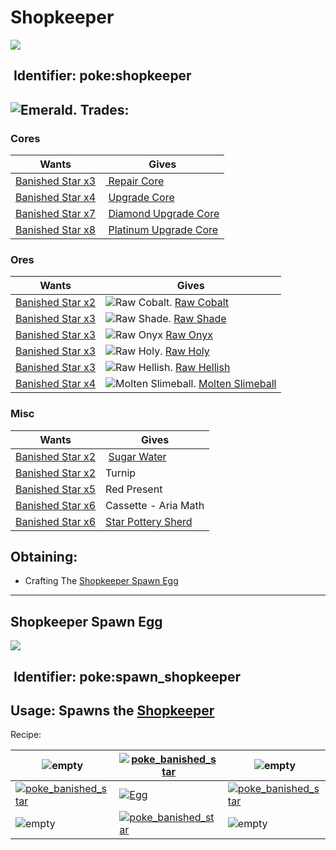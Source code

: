 # Shopkeeper

![](https://github.com/ItsMePok/PFE/blob/wikiAssets/Entity/shopkeeper.png?raw=true)

## <img src="https://minecraft.wiki/images/Name_Tag_JE2_BE2.png?cbdc1" alt="" data-size="line"> Identifier: **poke:shopkeeper**

## <img src="https://minecraft.wiki/images/Emerald_JE3_BE3.png?4c5f3" alt="Emerald." data-size="line"> Trades:

### **Cores**

| Wants                                                                                                                                                                                                                                                                                                                             | Gives                                                                                                                                                                                                                                                                                                                               |
| --------------------------------------------------------------------------------------------------------------------------------------------------------------------------------------------------------------------------------------------------------------------------------------------------------------------------------- | ----------------------------------------------------------------------------------------------------------------------------------------------------------------------------------------------------------------------------------------------------------------------------------------------------------------------------------- |
| [<img src="https://github.com/ItsMePok/PFE/blob/wikiAssets/wikiMain/banished_star_x3.png?raw=true" alt="" data-size="line">Banished Star x3](../../items/banished-stars/banished-star-x3.md)                                                                                                                                       | [<img src="https://github.com/ItsMePok/PFE/blob/wikiAssets/wikiMain/repair_core.png?raw=true" alt="" data-size="line"> Repair Core](../../items/cores/repair-core.md)                                                                                                                                                           |
| [<img src="https://pfewiki.gitbook.io/~gitbook/image?url=https%3A%2F%2Fgithub.com%2FItsMePok%2FPFE%2Fassets%2F136857747%2Ffe59da80-6212-4204-9d12-39e0bdbc55ff&#x26;width=768&#x26;dpr=1&#x26;quality=100&#x26;sign=aa843470&#x26;sv=1" alt="" data-size="line">Banished Star x4](../../items/banished-stars/banished-star-x4.md) | <img src="https://pfewiki.gitbook.io/~gitbook/image?url=https%3A%2F%2Fgithub.com%2FItsMePok%2FPFE%2Fassets%2F136857747%2F38584129-72d6-42b8-a69b-cd3b461025e8&#x26;width=768&#x26;dpr=1&#x26;quality=100&#x26;sign=57ce7ce1&#x26;sv=1" alt="" data-size="line"> [Upgrade Core](../../items/cores/upgrade-core.md)                   |
| <img src="https://github.com/ItsMePok/PFE/blob/wikiAssets/wikiMain/banished_star_x7.png?raw=true" alt="" data-size="line">[Banished Star x7](../../items/banished-stars/banished-star-x7.md)                                                                                                                                       | <img src="https://pfewiki.gitbook.io/~gitbook/image?url=https%3A%2F%2Fgithub.com%2FItsMePok%2FPFE%2Fassets%2F136857747%2Fcd2e69eb-3e99-470c-89c4-ddf91c05de21&#x26;width=768&#x26;dpr=1&#x26;quality=100&#x26;sign=374018e7&#x26;sv=1" alt="" data-size="line"> [Diamond Upgrade Core](../../items/cores/diamond-upgrade-core.md)   |
| <img src="https://github.com/ItsMePok/PFE/blob/wikiAssets/wikiMain/banished_star_x8.png?raw=true" alt="" data-size="line">[Banished Star x8](../../items/banished-stars/banished-star-x8.md)                                                                                                                                       | <img src="https://pfewiki.gitbook.io/~gitbook/image?url=https%3A%2F%2Fgithub.com%2FItsMePok%2FPFE%2Fassets%2F136857747%2F31a3075a-f2ec-4825-8333-e93509fcc6ca&#x26;width=768&#x26;dpr=4&#x26;quality=100&#x26;sign=ee1351b9&#x26;sv=1" alt="" data-size="line"> [Platinum Upgrade Core](../../items/cores/platinum-upgrade-core.md) |

### **Ores**

| Wants                                                                                                                                                                                                                                                                                                                             | Gives                                                                                                                                                                                           |
| --------------------------------------------------------------------------------------------------------------------------------------------------------------------------------------------------------------------------------------------------------------------------------------------------------------------------------- | ----------------------------------------------------------------------------------------------------------------------------------------------------------------------------------------------- |
| [<img src="https://pfewiki.gitbook.io/~gitbook/image?url=https%3A%2F%2Fgithub.com%2FItsMePok%2FPFE%2Fassets%2F136857747%2Fe418b9e5-fabf-44cd-9775-f353e3b512ac&#x26;width=768&#x26;dpr=1&#x26;quality=100&#x26;sign=ffcb5343&#x26;sv=1" alt="" data-size="line">Banished Star x2](../../items/banished-stars/banished-star-x2.md) | <img src="https://github.com/ItsMePok/PFE/blob/wikiAssets/wikiMain/raw_cobalt.png?raw=true" alt="Raw Cobalt." data-size="line"> [Raw Cobalt](../../items/raw-ore/raw-cobalt.md)                  |
| [<img src="https://github.com/ItsMePok/PFE/blob/wikiAssets/wikiMain/banished_star_x3.png?raw=true" alt="" data-size="line">Banished Star x3](../../items/banished-stars/banished-star-x3.md)                                                                                                                                       | <img src="https://github.com/ItsMePok/PFE/blob/wikiAssets/wikiMain/raw_shade.png?raw=true" alt="Raw Shade." data-size="line"> [Raw Shade](../../items/raw-ore/raw-shade.md)                     |
| [<img src="https://github.com/ItsMePok/PFE/blob/wikiAssets/wikiMain/banished_star_x3.png?raw=true" alt="" data-size="line">Banished Star x3](../../items/banished-stars/banished-star-x3.md)                                                                                                                                       | <img src="https://github.com/ItsMePok/PFE/blob/wikiAssets/wikiMain/raw_onyx.png?raw=true" alt="Raw Onyx" data-size="line"> [Raw Onyx](../../items/raw-ore/raw-onyx.md)                         |
| [<img src="https://github.com/ItsMePok/PFE/blob/wikiAssets/wikiMain/banished_star_x3.png?raw=true" alt="" data-size="line">Banished Star x3](../../items/banished-stars/banished-star-x3.md)                                                                                                                                       | <img src="https://github.com/ItsMePok/PFE/blob/wikiAssets/wikiMain/raw_holy.png?raw=true" alt="Raw Holy." data-size="line"> [Raw Holy](../../items/raw-ore/raw-holy.md)                        |
| [<img src="https://github.com/ItsMePok/PFE/blob/wikiAssets/wikiMain/banished_star_x3.png?raw=true" alt="" data-size="line">Banished Star x3](../../items/banished-stars/banished-star-x3.md)                                                                                                                                       | <img src="https://github.com/ItsMePok/PFE/blob/wikiAssets/wikiMain/raw_hellish.png?raw=true" alt="Raw Hellish." data-size="line"> [Raw Hellish](../../items/raw-ore/raw-hellish.md)               |
| [<img src="https://pfewiki.gitbook.io/~gitbook/image?url=https%3A%2F%2Fgithub.com%2FItsMePok%2FPFE%2Fassets%2F136857747%2Ffe59da80-6212-4204-9d12-39e0bdbc55ff&#x26;width=768&#x26;dpr=1&#x26;quality=100&#x26;sign=aa843470&#x26;sv=1" alt="" data-size="line">Banished Star x4](../../items/banished-stars/banished-star-x4.md) | <img src="https://github.com/ItsMePok/PFE/blob/wikiAssets/wikiMain/molten_slimeball.png?raw=true" alt="Molten Slimeball." data-size="line"> [Molten Slimeball](../../items/ingots/molten-slimeball.md) |

### **Misc**

| Wants                                                                                                                                                                                                                                                                                                                             | Gives                                                                                                                                                                                      |
| --------------------------------------------------------------------------------------------------------------------------------------------------------------------------------------------------------------------------------------------------------------------------------------------------------------------------------- | ------------------------------------------------------------------------------------------------------------------------------------------------------------------------------------------ |
| [<img src="https://pfewiki.gitbook.io/~gitbook/image?url=https%3A%2F%2Fgithub.com%2FItsMePok%2FPFE%2Fassets%2F136857747%2Fe418b9e5-fabf-44cd-9775-f353e3b512ac&#x26;width=768&#x26;dpr=1&#x26;quality=100&#x26;sign=ffcb5343&#x26;sv=1" alt="" data-size="line">Banished Star x2](../../items/banished-stars/banished-star-x2.md) | <img src="https://github.com/ItsMePok/PFE/blob/wikiAssets/wikiMain/sugar_water.png?raw=true" alt="" data-size="line"> [Sugar Water](../../items/foods/sugar-water.md)                        |
| [<img src="https://pfewiki.gitbook.io/~gitbook/image?url=https%3A%2F%2Fgithub.com%2FItsMePok%2FPFE%2Fassets%2F136857747%2Fe418b9e5-fabf-44cd-9775-f353e3b512ac&#x26;width=768&#x26;dpr=1&#x26;quality=100&#x26;sign=ffcb5343&#x26;sv=1" alt="" data-size="line">Banished Star x2](../../items/banished-stars/banished-star-x2.md) | Turnip                                                                                                                                                                                     |
| [<img src="https://pfewiki.gitbook.io/~gitbook/image?url=https%3A%2F%2Fgithub.com%2FItsMePok%2FPFE%2Fassets%2F136857747%2F9086e115-5294-4526-8dff-b4b36cb51c1c&#x26;width=768&#x26;dpr=1&#x26;quality=100&#x26;sign=3239aca&#x26;sv=1" alt="" data-size="line">Banished Star x5](../../items/banished-stars/banished-star-x5.md)  | Red Present                                                                                                                                                                                |
| <img src="https://github.com/ItsMePok/PFE/blob/wikiAssets/wikiMain/banished_star_x6.png?raw=true" alt="" data-size="line">[Banished Star x6](../../items/banished-stars/banished-star-x6.md)                                                                                                                                       | Cassette - Aria Math                                                                                                                                                                       |
| <img src="https://github.com/ItsMePok/PFE/blob/wikiAssets/wikiMain/banished_star_x6.png?raw=true" alt="" data-size="line">[Banished Star x6](../../items/banished-stars/banished-star-x6.md)                                                                                                                                       | <img src="https://github.com/ItsMePok/PFE/blob/wikiAssets/wikiMain/star_pottery_sherd.png?raw=true" alt="" data-size="line">[Star Pottery Sherd](../../blocks/pottery-sherds/star-pottery-sherd.md) |

## Obtaining:

* Crafting The [Shopkeeper Spawn Egg](shopkeeper.md#shopkeeper-spawn-egg)

***

## Shopkeeper Spawn Egg

![](https://github.com/ItsMePok/PFE/blob/wikiAssets/wikiMain/shopkeeper_spawn_egg.png?raw=true)

## <img src="https://minecraft.wiki/images/Name_Tag_JE2_BE2.png?cbdc1" alt="" data-size="line"> Identifier: **poke:**&#x73;pawn\_shopkeeper

## Usage: **Spawns the** [Shopkeeper](shopkeeper.md#shopkeeper)

Recipe:

| ![empty](https://github.com/ItsMePok/PFE/blob/wikiAssets/MiscIcons/Blank.png)                                                               | [![poke\_banished\_star](https://github.com/ItsMePok/PFE/blob/wikiAssets/wikiMain/banished_star.png?raw=true)](../../items/banished-stars/banished-star.md) | ![empty](https://github.com/ItsMePok/PFE/blob/wikiAssets/MiscIcons/Blank.png)                                                               |
| ------------------------------------------------------------------------------------------------------------------------------------------------------------- | ------------------------------------------------------------------------------------------------------------------------------------------------------------- | ------------------------------------------------------------------------------------------------------------------------------------------------------------- |
| [![poke\_banished\_star](https://github.com/ItsMePok/PFE/blob/wikiAssets/wikiMain/banished_star.png?raw=true)](../../items/banished-stars/banished-star.md) | [![Egg](https://minecraft.wiki/images/Egg_JE2_BE2.png?495d9\&format=original)](https://minecraft.wiki/w/Egg)                                                  | [![poke\_banished\_star](https://github.com/ItsMePok/PFE/blob/wikiAssets/wikiMain/banished_star.png?raw=true)](../../items/banished-stars/banished-star.md) |
| ![empty](https://github.com/ItsMePok/PFE/blob/wikiAssets/MiscIcons/Blank.png)                                                               | [![poke\_banished\_star](https://github.com/ItsMePok/PFE/blob/wikiAssets/wikiMain/banished_star.png?raw=true)](../../items/banished-stars/banished-star.md) | ![empty](https://github.com/ItsMePok/PFE/blob/wikiAssets/MiscIcons/Blank.png)                                                               |
